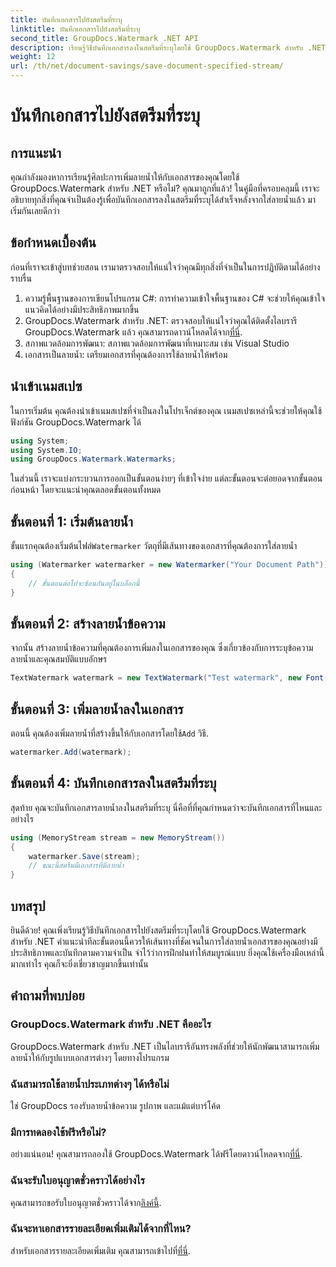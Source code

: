 ```yaml
---
title: บันทึกเอกสารไปยังสตรีมที่ระบุ
linktitle: บันทึกเอกสารไปยังสตรีมที่ระบุ
second_title: GroupDocs.Watermark .NET API
description: เรียนรู้วิธีบันทึกเอกสารลงในสตรีมที่ระบุโดยใช้ GroupDocs.Watermark สำหรับ .NET พร้อมคำแนะนำทีละขั้นตอนนี้ เหมาะสำหรับนักพัฒนาทุกระดับ
weight: 12
url: /th/net/document-savings/save-document-specified-stream/
---
```


# บันทึกเอกสารไปยังสตรีมที่ระบุ

## การแนะนำ
คุณกำลังมองหาการเรียนรู้ศิลปะการเพิ่มลายน้ำให้กับเอกสารของคุณโดยใช้ GroupDocs.Watermark สำหรับ .NET หรือไม่? คุณมาถูกที่แล้ว! ในคู่มือที่ครอบคลุมนี้ เราจะอธิบายทุกสิ่งที่คุณจำเป็นต้องรู้เพื่อบันทึกเอกสารลงในสตรีมที่ระบุได้สำเร็จหลังจากใส่ลายน้ำแล้ว มาเริ่มกันเลยดีกว่า
## ข้อกำหนดเบื้องต้น
ก่อนที่เราจะเข้าสู่บทช่วยสอน เรามาตรวจสอบให้แน่ใจว่าคุณมีทุกสิ่งที่จำเป็นในการปฏิบัติตามได้อย่างราบรื่น
1. ความรู้พื้นฐานของการเขียนโปรแกรม C#: การทำความเข้าใจพื้นฐานของ C# จะช่วยให้คุณเข้าใจแนวคิดได้อย่างมีประสิทธิภาพมากขึ้น
2.  GroupDocs.Watermark สำหรับ .NET: ตรวจสอบให้แน่ใจว่าคุณได้ติดตั้งไลบรารี GroupDocs.Watermark แล้ว คุณสามารถดาวน์โหลดได้จาก[ที่นี่](https://releases.groupdocs.com/Watermark/net/).
3. สภาพแวดล้อมการพัฒนา: สภาพแวดล้อมการพัฒนาที่เหมาะสม เช่น Visual Studio
4. เอกสารเป็นลายน้ำ: เตรียมเอกสารที่คุณต้องการใช้ลายน้ำให้พร้อม
## นำเข้าเนมสเปซ
ในการเริ่มต้น คุณต้องนำเข้าเนมสเปซที่จำเป็นลงในโปรเจ็กต์ของคุณ เนมสเปซเหล่านี้จะช่วยให้คุณใช้ฟังก์ชัน GroupDocs.Watermark ได้
```csharp
using System;
using System.IO;
using GroupDocs.Watermark.Watermarks;
```
ในส่วนนี้ เราจะแบ่งกระบวนการออกเป็นขั้นตอนง่ายๆ ที่เข้าใจง่าย แต่ละขั้นตอนจะต่อยอดจากขั้นตอนก่อนหน้า โดยจะแนะนำคุณตลอดขั้นตอนทั้งหมด
## ขั้นตอนที่ 1: เริ่มต้นลายน้ำ
 ขั้นแรกคุณต้องเริ่มต้นไฟล์`Watermarker` วัตถุที่มีเส้นทางของเอกสารที่คุณต้องการใส่ลายน้ำ
```csharp
using (Watermarker watermarker = new Watermarker("Your Document Path"))
{
    // ขั้นตอนต่อไปจะซ้อนกันอยู่ในบล็อกนี้
}
```
## ขั้นตอนที่ 2: สร้างลายน้ำข้อความ
จากนั้น สร้างลายน้ำข้อความที่คุณต้องการเพิ่มลงในเอกสารของคุณ ซึ่งเกี่ยวข้องกับการระบุข้อความลายน้ำและคุณสมบัติแบบอักษร
```csharp
TextWatermark watermark = new TextWatermark("Test watermark", new Font("Arial", 12));
```
## ขั้นตอนที่ 3: เพิ่มลายน้ำลงในเอกสาร
 ตอนนี้ คุณต้องเพิ่มลายน้ำที่สร้างขึ้นให้กับเอกสารโดยใช้`Add` วิธี.
```csharp
watermarker.Add(watermark);
```
## ขั้นตอนที่ 4: บันทึกเอกสารลงในสตรีมที่ระบุ
สุดท้าย คุณจะบันทึกเอกสารลายน้ำลงในสตรีมที่ระบุ นี่คือที่ที่คุณกำหนดว่าจะบันทึกเอกสารที่ไหนและอย่างไร
```csharp
using (MemoryStream stream = new MemoryStream())
{
    watermarker.Save(stream);
    // ขณะนี้สตรีมมีเอกสารที่มีลายน้ำ
}
```
## บทสรุป
ยินดีด้วย! คุณเพิ่งเรียนรู้วิธีบันทึกเอกสารไปยังสตรีมที่ระบุโดยใช้ GroupDocs.Watermark สำหรับ .NET คำแนะนำทีละขั้นตอนนี้ควรให้เส้นทางที่ชัดเจนในการใส่ลายน้ำเอกสารของคุณอย่างมีประสิทธิภาพและบันทึกตามความจำเป็น จำไว้ว่าการฝึกฝนทำให้สมบูรณ์แบบ ยิ่งคุณใช้เครื่องมือเหล่านี้มากเท่าไร คุณก็จะยิ่งเชี่ยวชาญมากขึ้นเท่านั้น
## คำถามที่พบบ่อย
### GroupDocs.Watermark สำหรับ .NET คืออะไร
GroupDocs.Watermark สำหรับ .NET เป็นไลบรารีอันทรงพลังที่ช่วยให้นักพัฒนาสามารถเพิ่มลายน้ำให้กับรูปแบบเอกสารต่างๆ โดยทางโปรแกรม
### ฉันสามารถใช้ลายน้ำประเภทต่างๆ ได้หรือไม่
ใช่ GroupDocs รองรับลายน้ำข้อความ รูปภาพ และแม้แต่บาร์โค้ด
### มีการทดลองใช้ฟรีหรือไม่?
 อย่างแน่นอน! คุณสามารถลองใช้ GroupDocs.Watermark ได้ฟรีโดยดาวน์โหลดจาก[ที่นี่](https://releases.groupdocs.com/).
### ฉันจะรับใบอนุญาตชั่วคราวได้อย่างไร
 คุณสามารถขอรับใบอนุญาตชั่วคราวได้จาก[ลิงค์นี้](https://purchase.groupdocs.com/temporary-license/).
### ฉันจะหาเอกสารรายละเอียดเพิ่มเติมได้จากที่ไหน?
 สำหรับเอกสารรายละเอียดเพิ่มเติม คุณสามารถเข้าไปที่[ที่นี่](https://tutorials.groupdocs.com/Watermark/net/).